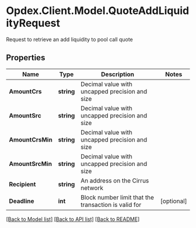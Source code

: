 # Opdex.Client.Model.QuoteAddLiquidityRequest
Request to retrieve an add liquidity to pool call quote

## Properties

Name | Type | Description | Notes
------------ | ------------- | ------------- | -------------
**AmountCrs** | **string** | Decimal value with uncapped precision and size | 
**AmountSrc** | **string** | Decimal value with uncapped precision and size | 
**AmountCrsMin** | **string** | Decimal value with uncapped precision and size | 
**AmountSrcMin** | **string** | Decimal value with uncapped precision and size | 
**Recipient** | **string** | An address on the Cirrus network | 
**Deadline** | **int** | Block number limit that the transaction is valid for | [optional] 

[[Back to Model list]](../README.md#documentation-for-models) [[Back to API list]](../README.md#documentation-for-api-endpoints) [[Back to README]](../README.md)

